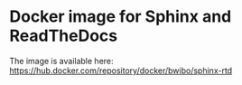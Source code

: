 # Docker image for Sphinx and ReadTheDocs

The image is available here: https://hub.docker.com/repository/docker/bwibo/sphinx-rtd


